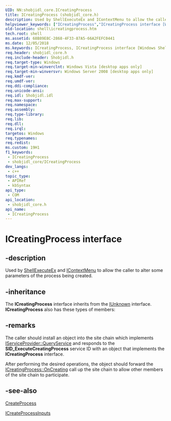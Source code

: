 ```yaml
---
UID: NN:shobjidl_core.ICreatingProcess
title: ICreatingProcess (shobjidl_core.h)
description: Used by ShellExecuteEx and IContextMenu to allow the caller to alter some parameters of the process being created.
helpviewer_keywords: ["ICreatingProcess","ICreatingProcess interface [Windows Shell]","ICreatingProcess interface [Windows Shell]","described","shell.icreatingprocess","shobjidl_core/ICreatingProcess"]
old-location: shell\icreatingprocess.htm
tech.root: shell
ms.assetid: 68B89E8C-2868-4F33-87A5-66A2FEFC0441
ms.date: 12/05/2018
ms.keywords: ICreatingProcess, ICreatingProcess interface [Windows Shell], ICreatingProcess interface [Windows Shell],described, shell.icreatingprocess, shobjidl_core/ICreatingProcess
req.header: shobjidl_core.h
req.include-header: Shobjidl.h
req.target-type: Windows
req.target-min-winverclnt: Windows Vista [desktop apps only]
req.target-min-winversvr: Windows Server 2008 [desktop apps only]
req.kmdf-ver: 
req.umdf-ver: 
req.ddi-compliance: 
req.unicode-ansi: 
req.idl: Shobjidl.idl
req.max-support: 
req.namespace: 
req.assembly: 
req.type-library: 
req.lib: 
req.dll: 
req.irql: 
targetos: Windows
req.typenames: 
req.redist: 
ms.custom: 19H1
f1_keywords:
 - ICreatingProcess
 - shobjidl_core/ICreatingProcess
dev_langs:
 - c++
topic_type:
 - APIRef
 - kbSyntax
api_type:
 - COM
api_location:
 - shobjidl_core.h
api_name:
 - ICreatingProcess
---
```


# ICreatingProcess interface


## -description

Used by <a href="/windows/desktop/api/shellapi/nf-shellapi-shellexecuteexa">ShellExecuteEx</a> and <a href="/windows/desktop/api/shobjidl_core/nn-shobjidl_core-icontextmenu">IContextMenu</a> to allow the caller to alter some parameters of the  process being created.

## -inheritance

The <b>ICreatingProcess</b> interface inherits from the <a href="/windows/desktop/api/unknwn/nn-unknwn-iunknown">IUnknown</a> interface. <b>ICreatingProcess</b> also has these types of members:

## -remarks

 The caller should install an object into the site chain which implements <a href="/dotnet/api/microsoft.visualstudio.shell.package.microsoft-visualstudio-ole-interop-iserviceprovider-queryservice?view=visualstudiosdk-2017">IServiceProvider::QueryService</a> and responds to the <b>SID_ExecuteCreatingProcess</b> service ID with an object that implements the <b>ICreatingProcess</b> interface.

After performing the desired operations, the object should forward the <a href="/windows/desktop/api/shobjidl_core/nf-shobjidl_core-icreatingprocess-oncreating">ICreatingProcess::OnCreating</a> call up the site chain to allow other members of the site chain to participate.

## -see-also

<a href="/windows/desktop/api/processthreadsapi/nf-processthreadsapi-createprocessa">CreateProcess</a>



<a href="/windows/desktop/api/shobjidl_core/nn-shobjidl_core-icreateprocessinputs">ICreateProcessInputs</a>
